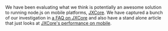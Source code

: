 We have been evaluating what we think is potentially an awesome solution to running node.js on mobile platforms, [JXCore](http://jxcore.com/home/). We have captured a bunch of our investigation in [a FAQ on JXCore](http://www.goland.org/jxcore/) and also have a stand alone article that just looks at [JXCore's performance on mobile](http://www.goland.org/jxcoreperf/).

